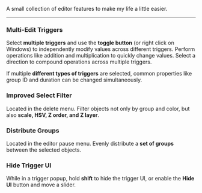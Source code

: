 A small collection of editor features to make my life a little easier.

---

### <c-8BC81A>Multi-Edit Triggers</c>

Select <c-E8FFB2>**multiple triggers**</c> and use the <c-EDFFB2>**toggle button**</c> (or right click on Windows) to independently modify values across different triggers. Perform operations like addition and multiplication to quickly change values. Select a direction to compound operations across multiple triggers.

If multiple <c-F2FFB2>**different types of triggers**</c> are selected, common properties like group ID and duration can be changed simultaneously.

### <c-B6C81A>Improved Select Filter</c>

Located in the delete menu. Filter objects not only by group and color, but also <c-FFFDB2>**scale, HSV, Z order, and Z layer**</c>.

### <c-C8AE1A>Distribute Groups</c>

Located in the editor pause menu. Evenly distribute a <c-FFE9B2>**set of groups**</c> between the selected objects.

### <c-C8821A>Hide Trigger UI</c>

While in a trigger popup, hold <c-FFD9B2>**shift**</c> to hide the trigger UI, or enable the <c-FFD3B2>**Hide UI**</c> button and move a slider.
